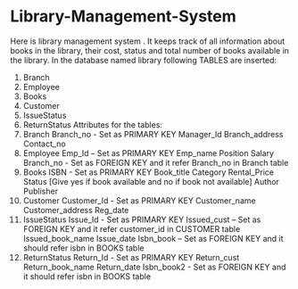# Library-Management-System
Here is library management system . It keeps track of all information about books in the library, their cost, status and total number of books available in the library.
In the database named library  following TABLES are inserted:
1. Branch
2. Employee
3. Books
4. Customer
5. IssueStatus
5. ReturnStatus
Attributes for the tables:
1. Branch
Branch_no - Set as PRIMARY KEY 
Manager_Id 
Branch_address 
Contact_no
2. Employee 
Emp_Id – Set as PRIMARY KEY 
Emp_name 
Position 
Salary
Branch_no - Set as FOREIGN KEY and it refer Branch_no in Branch table 
3. Books 
ISBN - Set as PRIMARY KEY 
Book_title 
Category 
Rental_Price 
Status [Give yes if book available and no if book not available] 
Author 
Publisher
4. Customer 
Customer_Id - Set as PRIMARY KEY 
Customer_name 
Customer_address 
Reg_date
5. IssueStatus 
Issue_Id - Set as PRIMARY KEY 
Issued_cust – Set as FOREIGN KEY and it refer customer_id in CUSTOMER table  Issued_book_name
Issue_date
Isbn_book – Set as FOREIGN KEY and it should refer isbn in BOOKS table
6. ReturnStatus 
Return_Id - Set as PRIMARY KEY 
Return_cust 
Return_book_name 
Return_date 
Isbn_book2 - Set as FOREIGN KEY and it should refer isbn in BOOKS table
